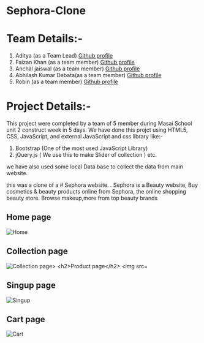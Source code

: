 

# Sephora-Clone


# Team Details:-
1. Aditya (as a Team Lead)  [Github profile](https://github.com/UrsTrulyAditya)
2. Faizan Khan (as a team member) [Github profile](https://github.com/Faizankhan99)
3. Anchal jaiswal (as a team member) [Github profile](https://github.com/anchal275)
4. Abhilash Kumar Debata(as a team member) [Github profile](https://github.com/litundebata)
5. Robin (as a team member) [Github profile](https://github.com/Robin-111)





# Project Details:-
This project were completed by a team of 5 member during Masai School unit 2 construct week in 5 days.
We have done this projct using HTML5, CSS, JavaScript, and  external JavaScript and css library like:-
1. Bootstrap (One of the most used JavaScript Library)
2. jQuery.js ( We use this to make Slider of collection ) etc.

we have also used some local Data base to collect the data from main website.

this was a clone of a # Sephora website. . Sephora is a Beauty website, Buy cosmetics & beauty products online from Sephora, the online shopping beauty store. Browse makeup,more from top beauty brands

<h2>Home page</h2>
<img src="https://github.com/UrsTrulyAditya/Sephora-Clone/blob/main/Readmi-img/Home.png" alt="Home"/>


<h2>Collection page</h2>
<img src="https://github.com/UrsTrulyAditya/Sephora-Clone/blob/main/Readmi-img/collection.png" alt="Collection page>


<h2>Product page</h2>
<img src="https://github.com/UrsTrulyAditya/Sephora-Clone/blob/main/Readmi-img/product.png" alt="Product"/>


<h2>Singup page</h2>
<img src="https://github.com/UrsTrulyAditya/Sephora-Clone/blob/main/Readmi-img/SingUp.png" alt="Singup"/>


<h2>Cart page</h2>
<img src="https://github.com/UrsTrulyAditya/Sephora-Clone/blob/main/Readmi-img/Cart.png" alt="Cart"/>
